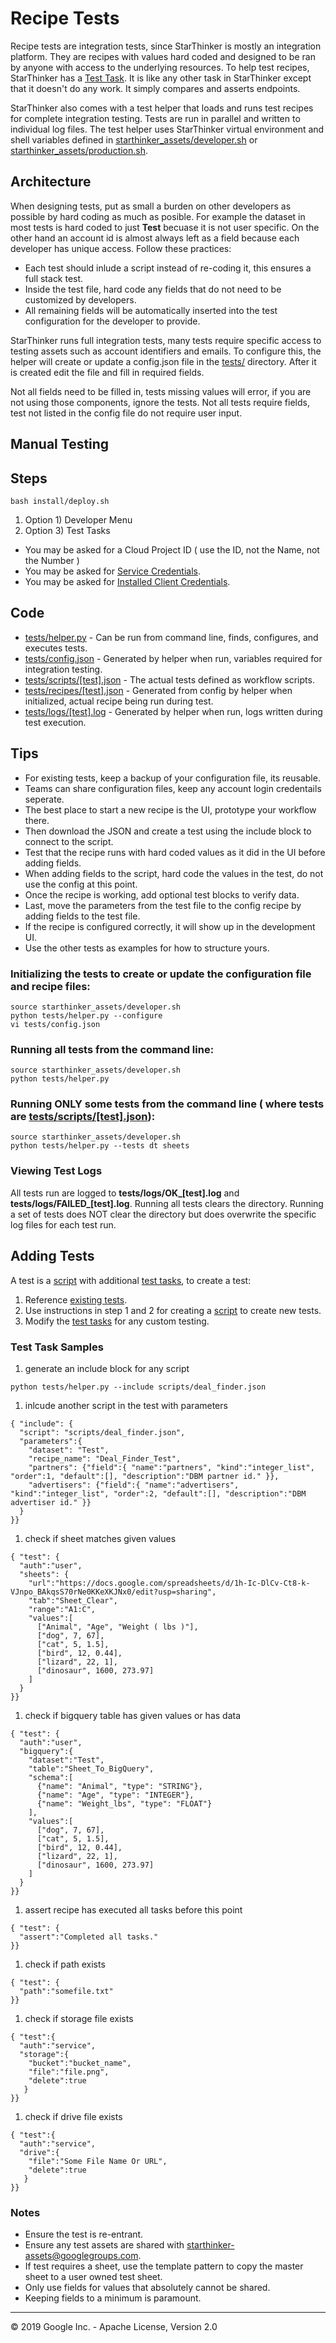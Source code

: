 # Recipe Tests

Recipe tests are integration tests, since StarThinker is mostly an integration platform.  They are recipes
with values hard coded and designed to be ran by anyone with access to the underlying resources.  To help
test recipes, StarThinker has a [Test Task](../starthinker/task/test/). It is like any other task
in StarThinker except that it doesn't do any work.  It simply compares and asserts endpoints.

StarThinker also comes with a test helper that loads and runs test recipes for complete integration testing.
Tests are run in parallel and written to individual log files.  The test helper uses StarThinker virtual
environment and shell variables defined in [starthinker_assets/developer.sh](../starthinker_assets/developer.sh)
or [starthinker_assets/production.sh](../starthinker_assets/production.sh).

## Architecture

When designing tests, put as small a burden on other developers as possible by hard coding as much as posible.  For
example the dataset in most tests is hard coded to just __Test__ becuase it is not user specific. On the other hand
an account id is almost always left as a field because each developer has unique access.  Follow these practices:

- Each test should inlude a script instead of re-coding it, this ensures a full stack test.
- Inside the test file, hard code any fields that do not need to be customized by developers.
- All remaining fields will be automatically inserted into the test configuration for the developer to provide.

StarThinker runs full integration tests, many tests require specific access to testing assets such as account identifiers and emails.
To configure this, the helper will create or update a config.json file in the [tests/](../tests/) directory. After it is
created edit the file and fill in required fields.

Not all fields need to be filled in, tests missing values will error, if you are not using those components, ignore the tests.
Not all tests require fields, test not listed in the config file do not require user input.

## Manual Testing

## Steps
```
bash install/deploy.sh
```

1. Option 1) Developer Menu
1. Option 3) Test Tasks
  - You may be asked for a Cloud Project ID ( use the ID, not the Name, not the Number )
  - You may be asked for [Service Credentials](cloud_service.md).
  - You may be asked for [Installed Client Credentials](cloud_client_installed.md).

## Code

  - [tests/helper.py](../tests/helper.py) - Can be run from command line, finds, configures, and executes tests.
  - [tests/config.json](../tests/) - Generated by helper when run, variables required for integration testing.
  - [tests/scripts/[test].json](../tests/scripts/) - The actual tests defined as workflow scripts.
  - [tests/recipes/[test].json](../tests/) - Generated from config by helper when initialized, actual recipe being run during test.
  - [tests/logs/[test].log](../tests/) - Generated by helper when run, logs written during test execution.

## Tips

  - For existing tests, keep a backup of your configuration file, its reusable.
  - Teams can share configuration files, keep any account login credentails seperate.
  - The best place to start a new recipe is the UI, prototype your workflow there.
  - Then download the JSON and create a test using the include block to connect to the script.
  - Test that the recipe runs with hard coded values as it did in the UI before adding fields.
  - When adding fields to the script, hard code the values in the test, do not use the config at this point.
  - Once the recipe is working, add optional test blocks to verify data.
  - Last, move the parameters from the test file to the config recipe by adding fields to the test file.
  - If the recipe is configured correctly, it will show up in the development UI.
  - Use the other tests as examples for how to structure yours.

### Initializing the tests to create or update the configuration file and recipe files:
```
source starthinker_assets/developer.sh
python tests/helper.py --configure
vi tests/config.json
```

### Running all tests from the command line:
```
source starthinker_assets/developer.sh
python tests/helper.py
```

### Running ONLY some tests from the command line ( where tests are [tests/scripts/[test].json](../tests/scripts/)):
```
source starthinker_assets/developer.sh
python tests/helper.py --tests dt sheets
```

### Viewing Test Logs

All tests run are logged to **tests/logs/OK_[test].log** and **tests/logs/FAILED_[test].log**.  Running all tests clears the directory.  Running a set of tests does NOT clear the directory but does overwrite the specific log files for each test run.

## Adding Tests

A test is a [script](recipe.md) with additional [test tasks](../starthinker/task/test/run.py), to create a test:

1. Reference [existing tests](../tests/scripts/).
1. Use instructions in step 1 and 2 for creating a [script](recipe.md) to create new tests.
1. Modify the [test tasks](../starthinker/task/test/run.py) for any custom testing.

### Test Task Samples

1. generate an include block for any script
```
python tests/helper.py --include scripts/deal_finder.json
```
1. inlcude another script in the test with parameters
```
{ "include": {
  "script": "scripts/deal_finder.json",
  "parameters":{
    "dataset": "Test",
    "recipe_name": "Deal_Finder_Test",
    "partners": {"field":{ "name":"partners", "kind":"integer_list", "order":1, "default":[], "description":"DBM partner id." }},
    "advertisers": {"field":{ "name":"advertisers", "kind":"integer_list", "order":2, "default":[], "description":"DBM advertiser id." }}
  }
}}
```
1. check if sheet matches given values
```
{ "test": {
  "auth":"user",
  "sheets": {
    "url":"https://docs.google.com/spreadsheets/d/1h-Ic-DlCv-Ct8-k-VJnpo_BAkqsS70rNe0KKeXKJNx0/edit?usp=sharing",
    "tab":"Sheet_Clear",
    "range":"A1:C",
    "values":[
      ["Animal", "Age", "Weight ( lbs )"],
      ["dog", 7, 67],
      ["cat", 5, 1.5],
      ["bird", 12, 0.44],
      ["lizard", 22, 1],
      ["dinosaur", 1600, 273.97]
    ]
  }
}}
```
1. check if bigquery table has given values or has data
```
{ "test": {
  "auth":"user",
  "bigquery":{
    "dataset":"Test",
    "table":"Sheet_To_BigQuery",
    "schema":[
      {"name": "Animal", "type": "STRING"},
      {"name": "Age", "type": "INTEGER"},
      {"name": "Weight_lbs", "type": "FLOAT"}
    ],
    "values":[
      ["dog", 7, 67],
      ["cat", 5, 1.5],
      ["bird", 12, 0.44],
      ["lizard", 22, 1],
      ["dinosaur", 1600, 273.97]
    ]
  }
}}
```
1. assert recipe has executed all tasks before this point
```
{ "test": {
  "assert":"Completed all tasks."
}}
```
1. check if path exists
```
{ "test": {
  "path":"somefile.txt"
}}
```
1. check if storage file exists
```
{ "test":{
  "auth":"service",
  "storage":{
    "bucket":"bucket_name",
    "file":"file.png",
    "delete":true
   }
}}
```
1. check if drive file exists
```
{ "test":{
  "auth":"service",
  "drive":{
    "file":"Some File Name Or URL",
    "delete":true
   }
}}
```

### Notes

- Ensure the test is re-entrant.
- Ensure any test assets are shared with starthinker-assets@googlegroups.com.
- If test requires a sheet, use the template pattern to copy the master sheet to a user owned test sheet.
- Only use fields for values that absolutely cannot be shared.
- Keeping fields to a minimum is paramount.

---
&copy; 2019 Google Inc. - Apache License, Version 2.0
